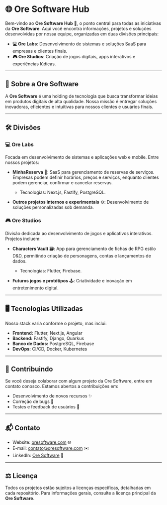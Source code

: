 # 🌐 Ore Software Hub

Bem-vindo ao **Ore Software Hub** 🚀, o ponto central para todas as iniciativas da **Ore Software**. Aqui você encontra informações, projetos e soluções desenvolvidas por nossa equipe, organizadas em duas divisões principais:

- **💻 Ore Labs**: Desenvolvimento de sistemas e soluções SaaS para empresas e clientes finais.  
- **🎮 Ore Studios**: Criação de jogos digitais, apps interativos e experiências lúdicas.

---

## 🏢 Sobre a Ore Software

A **Ore Software** é uma holding de tecnologia que busca transformar ideias em produtos digitais de alta qualidade. Nossa missão é entregar soluções inovadoras, eficientes e intuitivas para nossos clientes e usuários finais.

---

## 🛠 Divisões

### 💻 Ore Labs
Focada em desenvolvimento de sistemas e aplicações web e mobile. Entre nossos projetos:

- **MinhaReserva** 📅: SaaS para gerenciamento de reservas de serviços. Empresas podem definir horários, preços e serviços, enquanto clientes podem gerenciar, confirmar e cancelar reservas.  
  - Tecnologias: Next.js, Fastify, PostgreSQL.

- **Outros projetos internos e experimentais** ⚙️: Desenvolvimento de soluções personalizadas sob demanda.

### 🎮 Ore Studios
Divisão dedicada ao desenvolvimento de jogos e aplicativos interativos. Projetos incluem:

- **Characters Vault** 🗃️: App para gerenciamento de fichas de RPG estilo D&D, permitindo criação de personagens, contas e lançamentos de dados.  
  - Tecnologias: Flutter, Firebase.

- **Futuros jogos e protótipos** 🕹️: Criatividade e inovação em entretenimento digital.

---

## 🖥️ Tecnologias Utilizadas

Nosso stack varia conforme o projeto, mas inclui:

- **Frontend:** Flutter, Next.js, Angular  
- **Backend:** Fastify, Django, Quarkus  
- **Banco de Dados:** PostgreSQL, Firebase  
- **DevOps:** CI/CD, Docker, Kubernetes  

---

## 🤝 Contribuindo

Se você deseja colaborar com algum projeto da Ore Software, entre em contato conosco. Estamos abertos a contribuições em:

- Desenvolvimento de novos recursos ✨  
- Correção de bugs 🐛  
- Testes e feedback de usuários 📝  

---

## 📬 Contato

- Website: [oresoftware.com](https://oresoftware.com) 🌐  
- E-mail: contato@oresoftware.com ✉️  
- LinkedIn: [Ore Software](https://linkedin.com/company/oresoftware) 🔗  

---

## ⚖️ Licença

Todos os projetos estão sujeitos a licenças específicas, detalhadas em cada repositório. Para informações gerais, consulte a licença principal da **Ore Software**.
